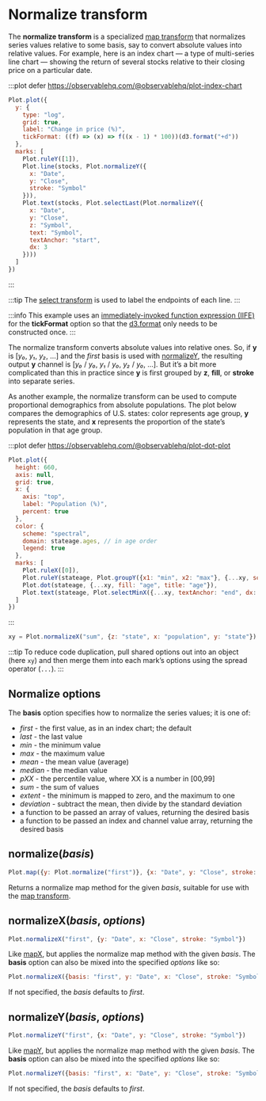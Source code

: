 <script setup>

import * as Plot from "@observablehq/plot";
import * as d3 from "d3";
import {shallowRef, onMounted} from "vue";

const stateage = shallowRef([]);
const stocks = shallowRef([]);
const xy = Plot.normalizeX("sum", {z: "state", x: "population", y: "state"});

onMounted(() => {
  Promise.all([
    d3.csv("../data/aapl.csv", d3.autoType),
    d3.csv("../data/amzn.csv", d3.autoType),
    d3.csv("../data/goog.csv", d3.autoType),
    d3.csv("../data/ibm.csv", d3.autoType)
  ]).then((datas) => {
    stocks.value = d3.zip(["AAPL", "AMZN", "GOOG", "IBM"], datas).flatMap(([Symbol, data]) => data.map((d) => ({Symbol, ...d})));
  });
  d3.csv("../data/us-population-state-age.csv", d3.autoType).then((data) => {
    const ages = data.columns.slice(1); // convert wide data to tidy data
    stateage.value = Object.assign(ages.flatMap((age) => data.map((d) => ({state: d.name, age, population: d[age]}))), {ages});
  });
});

</script>

# Normalize transform

The **normalize transform** is a specialized [map transform](./map.md) that normalizes series values relative to some basis, say to convert absolute values into relative values. For example, here is an index chart — a type of multi-series line chart — showing the return of several stocks relative to their closing price on a particular date.

:::plot defer https://observablehq.com/@observablehq/plot-index-chart
```js
Plot.plot({
  y: {
    type: "log",
    grid: true,
    label: "Change in price (%)",
    tickFormat: ((f) => (x) => f((x - 1) * 100))(d3.format("+d"))
  },
  marks: [
    Plot.ruleY([1]),
    Plot.line(stocks, Plot.normalizeY({
      x: "Date",
      y: "Close",
      stroke: "Symbol"
    })),
    Plot.text(stocks, Plot.selectLast(Plot.normalizeY({
      x: "Date",
      y: "Close",
      z: "Symbol",
      text: "Symbol",
      textAnchor: "start",
      dx: 3
    })))
  ]
})
```
:::

:::tip
The [select transform](./select.md) is used to label the endpoints of each line.
:::

:::info
This example uses an [immediately-invoked function expression (IIFE)](https://developer.mozilla.org/en-US/docs/Glossary/IIFE) for the **tickFormat** option so that the [d3.format](https://github.com/d3/d3-format) only needs to be constructed once.
:::

The normalize transform converts absolute values into relative ones. So, if **y** is [*y₀*, *y₁*, *y₂*, …] and the *first* basis is used with [normalizeY](#normalizey-basis-options), the resulting output **y** channel is [*y₀* / *y₀*, *y₁* / *y₀*, *y₂* / *y₀*, …]. But it’s a bit more complicated than this in practice since **y** is first grouped by **z**, **fill**, or **stroke** into separate series.

As another example, the normalize transform can be used to compute proportional demographics from absolute populations. The plot below compares the demographics of U.S. states: color represents age group, **y** represents the state, and **x** represents the proportion of the state’s population in that age group.

:::plot defer https://observablehq.com/@observablehq/plot-dot-plot
```js
Plot.plot({
  height: 660,
  axis: null,
  grid: true,
  x: {
    axis: "top",
    label: "Population (%)",
    percent: true
  },
  color: {
    scheme: "spectral",
    domain: stateage.ages, // in age order
    legend: true
  },
  marks: [
    Plot.ruleX([0]),
    Plot.ruleY(stateage, Plot.groupY({x1: "min", x2: "max"}, {...xy, sort: {y: "x1"}})),
    Plot.dot(stateage, {...xy, fill: "age", title: "age"}),
    Plot.text(stateage, Plot.selectMinX({...xy, textAnchor: "end", dx: -6, text: "state"}))
  ]
})
```
:::

```js
xy = Plot.normalizeX("sum", {z: "state", x: "population", y: "state"})
```

:::tip
To reduce code duplication, pull shared options out into an object (here `xy`) and then merge them into each mark’s options using the spread operator (`...`).
:::

## Normalize options

The **basis** option specifies how to normalize the series values; it is one of:

* *first* - the first value, as in an index chart; the default
* *last* - the last value
* *min* - the minimum value
* *max* - the maximum value
* *mean* - the mean value (average)
* *median* - the median value
* *pXX* - the percentile value, where XX is a number in [00,99]
* *sum* - the sum of values
* *extent* - the minimum is mapped to zero, and the maximum to one
* *deviation* - subtract the mean, then divide by the standard deviation
* a function to be passed an array of values, returning the desired basis
* a function to be passed an index and channel value array, returning the desired basis

## normalize(*basis*)

```js
Plot.map({y: Plot.normalize("first")}, {x: "Date", y: "Close", stroke: "Symbol"})
```

Returns a normalize map method for the given *basis*, suitable for use with the [map transform](./map.md).

## normalizeX(*basis*, *options*)

```js
Plot.normalizeX("first", {y: "Date", x: "Close", stroke: "Symbol"})
```

Like [mapX](./map.md#mapx-map-options), but applies the normalize map method with the given *basis*. The **basis** option can also be mixed into the specified *options* like so:

```js
Plot.normalizeX({basis: "first", y: "Date", x: "Close", stroke: "Symbol"})
```

If not specified, the *basis* defaults to *first*.

## normalizeY(*basis*, *options*)

```js
Plot.normalizeY("first", {x: "Date", y: "Close", stroke: "Symbol"})
```

Like [mapY](./map.md#mapy-map-options), but applies the normalize map method with the given *basis*. The **basis** option can also be mixed into the specified *options* like so:

```js
Plot.normalizeY({basis: "first", x: "Date", y: "Close", stroke: "Symbol"})
```

If not specified, the *basis* defaults to *first*.
